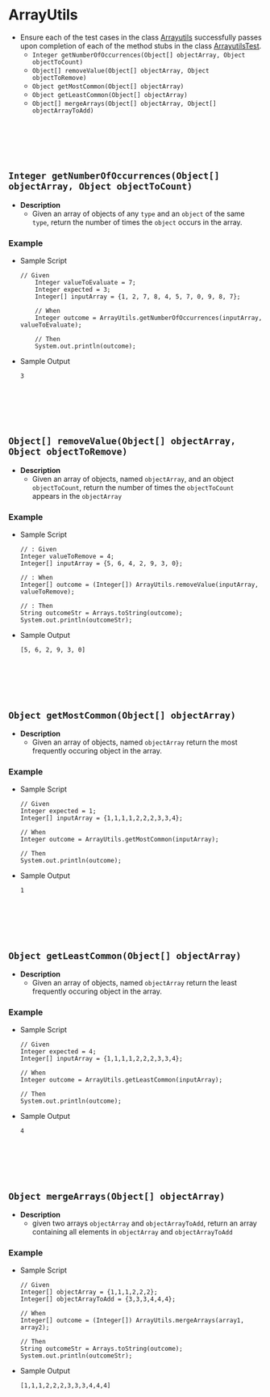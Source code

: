 # ArrayUtils
* Ensure each of the test cases in the class [Arrayutils]() successfully passes upon completion of each of the method stubs in the class [ArrayutilsTest]().
    * `Integer getNumberOfOccurrences(Object[] objectArray, Object objectToCount)` 
    * `Object[] removeValue(Object[] objectArray, Object objectToRemove)`
    * `Object getMostCommon(Object[] objectArray)` 
    * `Object getLeastCommon(Object[] objectArray)`
    * `Object[] mergeArrays(Object[] objectArray, Object[] objectArrayToAdd)`
    






<br><br><br><br>
## `Integer getNumberOfOccurrences(Object[] objectArray, Object objectToCount)`
* **Description**
    * Given an array of objects of any `type` and an `object` of the same `type`, return the number of times the `object` occurs in the array.

### Example
* Sample Script

    ```
   // Given
        Integer valueToEvaluate = 7;
        Integer expected = 3;
        Integer[] inputArray = {1, 2, 7, 8, 4, 5, 7, 0, 9, 8, 7};

        // When
        Integer outcome = ArrayUtils.getNumberOfOccurrences(inputArray, valueToEvaluate);

        // Then
        System.out.println(outcome);
    ```



* Sample Output

    ```
    3
    ```
    
    
    
    
    
    
    


<br><br><br><br>
## `Object[] removeValue(Object[] objectArray, Object objectToRemove)`
* **Description**
    * Given an array of objects, named `objectArray`, and an object `objectToCount`, return the number of times the `objectToCount` appears in the `objectArray`

### Example
* Sample Script

    ```
    // : Given
    Integer valueToRemove = 4;
    Integer[] inputArray = {5, 6, 4, 2, 9, 3, 0};
    
    // : When
    Integer[] outcome = (Integer[]) ArrayUtils.removeValue(inputArray, valueToRemove);
    
    // : Then
    String outcomeStr = Arrays.toString(outcome);
    System.out.println(outcomeStr);
    ```


* Sample Output

    ```
    [5, 6, 2, 9, 3, 0]
    ```
    
    
    
    

    

<br><br><br><br>
## `Object getMostCommon(Object[] objectArray)`
* **Description**
    * Given an array of objects, named `objectArray` return the most frequently occuring object in the array.

### Example
* Sample Script

    ```
   // Given
    Integer expected = 1;
    Integer[] inputArray = {1,1,1,1,2,2,2,3,3,4};

    // When
    Integer outcome = ArrayUtils.getMostCommon(inputArray);

    // Then
    System.out.println(outcome);
    ```



* Sample Output

    ```
    1
    ```
    
    
    
    

<br><br><br><br>
## `Object getLeastCommon(Object[] objectArray)`
* **Description**
    * Given an array of objects, named `objectArray` return the least frequently occuring object in the array.

### Example
* Sample Script

    ```
   // Given
    Integer expected = 4;
    Integer[] inputArray = {1,1,1,1,2,2,2,3,3,4};

    // When
    Integer outcome = ArrayUtils.getLeastCommon(inputArray);

    // Then
    System.out.println(outcome);
    ```



* Sample Output

    ```
    4
    ```
    














<br><br><br><br>

## `Object mergeArrays(Object[] objectArray)`
* **Description**
    * given two arrays `objectArray` and `objectArrayToAdd`, return an array containing all elements in `objectArray` and `objectArrayToAdd`

### Example

* Sample Script

    ```
   // Given
    Integer[] objectArray = {1,1,1,2,2,2};
    Integer[] objectArrayToAdd = {3,3,3,4,4,4};

    // When
    Integer[] outcome = (Integer[]) ArrayUtils.mergeArrays(array1, array2);

    // Then
    String outcomeStr = Arrays.toString(outcome);
    System.out.println(outcomeStr);
    ```



* Sample Output

    ```
    [1,1,1,2,2,2,3,3,3,4,4,4]
    ```
